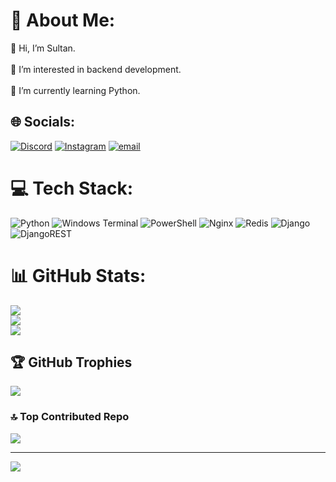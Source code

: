 # 💫 About Me:
👋 Hi, I’m Sultan.<br><br>👀 I’m interested in backend development.<br><br>🌱 I’m currently learning Python.


## 🌐 Socials:
[![Discord](https://img.shields.io/badge/Discord-%237289DA.svg?logo=discord&logoColor=white)](https://discord.gg/xx_wander_xx) [![Instagram](https://img.shields.io/badge/Instagram-%23E4405F.svg?logo=Instagram&logoColor=white)](https://instagram.com/suli.backend) [![email](https://img.shields.io/badge/Email-D14836?logo=gmail&logoColor=white)](mailto:suli.backend@gmail.com) 

# 💻 Tech Stack:
![Python](https://img.shields.io/badge/python-3670A0?style=for-the-badge&logo=python&logoColor=ffdd54) ![Windows Terminal](https://img.shields.io/badge/Windows%20Terminal-%234D4D4D.svg?style=for-the-badge&logo=windows-terminal&logoColor=white) ![PowerShell](https://img.shields.io/badge/PowerShell-%235391FE.svg?style=for-the-badge&logo=powershell&logoColor=white) ![Nginx](https://img.shields.io/badge/nginx-%23009639.svg?style=for-the-badge&logo=nginx&logoColor=white) ![Redis](https://img.shields.io/badge/redis-%23DD0031.svg?style=for-the-badge&logo=redis&logoColor=white) ![Django](https://img.shields.io/badge/django-%23092E20.svg?style=for-the-badge&logo=django&logoColor=white) ![DjangoREST](https://img.shields.io/badge/DJANGO-REST-ff1709?style=for-the-badge&logo=django&logoColor=white&color=ff1709&labelColor=gray)
# 📊 GitHub Stats:
![](https://github-readme-stats.vercel.app/api?username=sultan-html&theme=dark&hide_border=false&include_all_commits=false&count_private=false)<br/>
![](https://github-readme-streak-stats.herokuapp.com/?user=sultan-html&theme=dark&hide_border=false)<br/>
![](https://github-readme-stats.vercel.app/api/top-langs/?username=sultan-html&theme=dark&hide_border=false&include_all_commits=false&count_private=false&layout=compact)

## 🏆 GitHub Trophies
![](https://github-profile-trophy.vercel.app/?username=sultan-html&theme=radical&no-frame=false&no-bg=false&margin-w=4)

### 🔝 Top Contributed Repo
![](https://github-contributor-stats.vercel.app/api?username=sultan-html&limit=5&theme=dark&combine_all_yearly_contributions=true)

---
[![](https://visitcount.itsvg.in/api?id=sultan-html&icon=0&color=0)](https://visitcount.itsvg.in)

<!-- Proudly created with GPRM ( https://gprm.itsvg.in ) -->
